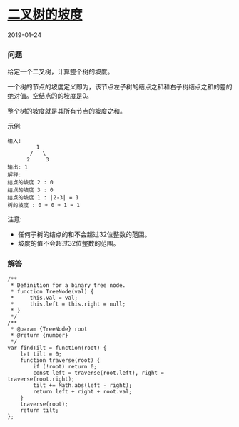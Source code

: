 # [二叉树的坡度](https://leetcode-cn.com/problems/binary-tree-tilt)
2019-01-24

### 问题

给定一个二叉树，计算整个树的坡度。

一个树的节点的坡度定义即为，该节点左子树的结点之和和右子树结点之和的差的绝对值。空结点的的坡度是0。

整个树的坡度就是其所有节点的坡度之和。

示例:

```
输入:
         1
       /   \
      2     3
输出: 1
解释:
结点的坡度 2 : 0
结点的坡度 3 : 0
结点的坡度 1 : |2-3| = 1
树的坡度 : 0 + 0 + 1 = 1
```
注意:

* 任何子树的结点的和不会超过32位整数的范围。
* 坡度的值不会超过32位整数的范围。


### 解答

```
/**
 * Definition for a binary tree node.
 * function TreeNode(val) {
 *     this.val = val;
 *     this.left = this.right = null;
 * }
 */
/**
 * @param {TreeNode} root
 * @return {number}
 */
var findTilt = function(root) {
    let tilt = 0;
    function traverse(root) {
        if (!root) return 0;
        const left = traverse(root.left), right = traverse(root.right);
        tilt += Math.abs(left - right);
        return left + right + root.val;
    }
    traverse(root);
    return tilt;
};
```